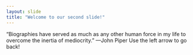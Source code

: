 ```yaml
---
layout: slide
title: "Welcome to our second slide!"
---
```

“Biographies have served as much as any other human force in my life to overcome the inertia of mediocrity.” —John Piper
Use the left arrow to go back!
